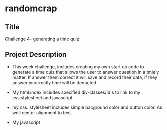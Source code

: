 # randomcrap

## Title

Challenge 4- generating a time quiz

## Project Description

* This week challenge, includes creating my own start up code to generate a time quiz that allows the user to answer question in a tmiely matter. If answer them correct it will save and record their data, if they answer incorrectly time will be deducted. 

* My html.index includes specified div-classes/id's to link to my css.stylesheet and javascript. 

* my css. stylesheet includes simple bacground color and button color. As well center alignment to text. 

* My javascript
